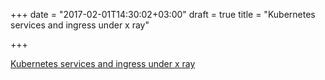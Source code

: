 +++
date = "2017-02-01T14:30:02+03:00"
draft = true
title = "Kubernetes services and ingress under x ray"

+++

<p><a href="https://containerops.org/2017/01/30/kubernetes-services-and-ingress-under-x-ray">Kubernetes services and ingress under x ray</a></p>

